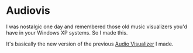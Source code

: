 # Audiovis

I was nostalgic one day and remembered those old music visualizers you'd have in your Windows XP systems. So I made this.

It's basically the new version of the previous [Audio Visualizer](https://github.com/Yug34/audio-visualizer) I made.
